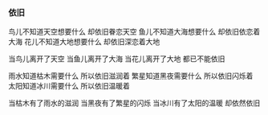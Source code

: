 ### 依旧
鸟儿不知道天空想要什么
却依旧眷恋天空
鱼儿不知道大海想要什么
却依旧依恋着大海
花儿不知道大地想要什么
却依旧深恋着大地

当鸟儿离开了天空
当鱼儿离开了大海
当花儿离开了大地
都已不能依旧

雨水知道枯木需要什么
所以依旧滋润着
繁星知道黑夜需要什么
所以依旧闪烁着
太阳知道冰川需要什么
所以依旧温暖着

当枯木有了雨水的滋润
当黑夜有了繁星的闪烁
当冰川有了太阳的温暖
却依然依旧